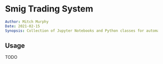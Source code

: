 # Smig Trading System

```yaml
Author: Mitch Murphy
Date: 2021-02-15
Synopsis: Collection of Jupyter Notebooks and Python classes for automated trading system
```

## Usage

TODO